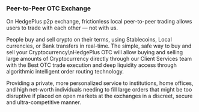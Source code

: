 

### Peer-to-Peer  OTC Exchange

On HedgePlus p2p exchange, frictionless local peer-to-peer trading allows users to trade with each other — not with us.

People buy and sell crypto on their terms, using Stablecoins, Local currencies, or Bank transfers in real-time. The simple, safe way to buy and sell your Cryptocurrency\nHedgePlus OTC will allow buying and selling large amounts of Cryptocurrency directly through our Client Services team with the Best OTC trade execution and deep liquidity access through algorithmic intelligent order routing technology.

Providing a private, more personalized service to institutions, home offices, and high net-worth individuals needing to fill large orders that might be too disruptive if placed on open markets at the exchanges in a discreet, secure and ultra-competitive manner.